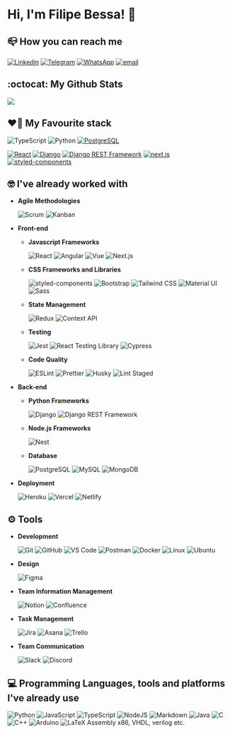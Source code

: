 # Hi, I'm Filipe Bessa! 👋


## :mailbox_closed: How you can reach me

 [![Linkedin](https://img.shields.io/badge/LinkedIn-0077B5?style=for-the-badge&logo=linkedin&logoColor=white)](https://www.linkedin.com/in/filipe-gbessa/) [![Telegram](https://img.shields.io/badge/Telegram-2CA5E0?style=for-the-badge&logo=telegram&logoColor=white)](https://t.me/filipeabessa) [![WhatsApp](https://img.shields.io/badge/WhatsApp-25D366?style=for-the-badge&logo=whatsapp&logoColor=white)](https://wa.me/5581999973014?text=Olá,%20meu%20nome%20é%20Filipe%20Bessa!) [![email](https://img.shields.io/badge/Gmail-D14836?style=for-the-badge&logo=gmail&logoColor=white)](mailto:filipegbessa@gmail.com)


## :octocat: My Github Stats

<div>
  <img align="center" src="https://github-readme-stats.vercel.app/api/?username=filipeabessa&theme=radical&show_icons=true&include_all_commits=true&count_private=true" />
</div>

## :heart_on_fire: My Favourite stack

![TypeScript](https://img.shields.io/badge/TypeScript-007ACC?style=for-the-badge&logo=typescript&logoColor=white) ![Python](https://img.shields.io/badge/Python-14354C?style=for-the-badge&logo=python&logoColor=white) [![PostgreSQL](https://img.shields.io/badge/PostgreSQL-316192?style=for-the-badge&logo=postgresql&logoColor=white)](https://www.postgresql.org/docs/)

 [![React](https://img.shields.io/badge/React-20232A?style=for-the-badge&logo=react&logoColor=61DAFB)](https://reactjs.org/docs/getting-started.html) [![Django](https://img.shields.io/badge/Django-092E20?style=for-the-badge&logo=django&logoColor=white)](https://docs.djangoproject.com/en/4.1/) [![Django REST Framework](https://img.shields.io/badge/DJANGO-REST-ff1709?style=for-the-badge&logo=django&logoColor=white&color=ff1709&labelColor=gray)](https://www.django-rest-framework.org/) [![next.js](https://img.shields.io/badge/Next-black?style=for-the-badge&logo=next.js&logoColor=white)](https://nextjs.org/) [![styled-components](https://img.shields.io/badge/styled--components-DB7093?style=for-the-badge&logo=styled-components&logoColor=white)](https://styled-components.com/)

## :nerd_face: I've already worked with

* **Agile Methodologies**

     ![Scrum](https://img.shields.io/badge/Scrum-000000?style=for-the-badge&logo=scrum&logoColor=white) ![Kanban](https://img.shields.io/badge/Kanban-000000?style=for-the-badge&logo=kanban&logoColor=white)

* **Front-end**

  * **Javascript Frameworks**

       ![React](https://img.shields.io/badge/React-20232A?style=for-the-badge&logo=react&logoColor=61DAFB) ![Angular](https://img.shields.io/badge/Angular-DD0031?style=for-the-badge&logo=angular&logoColor=white) ![Vue](https://img.shields.io/badge/Vue.js-35495E?style=for-the-badge&logo=vue.js&logoColor=4FC08D) ![Next.js](https://img.shields.io/badge/Next-black?style=for-the-badge&logo=next.js&logoColor=white) 

  * **CSS Frameworks and Libraries**

       ![styled-components](https://img.shields.io/badge/styled--components-DB7093?style=for-the-badge&logo=styled-components&logoColor=white) ![Bootstrap](https://img.shields.io/badge/Bootstrap-563D7C?style=for-the-badge&logo=bootstrap&logoColor=white) ![Tailwind CSS](https://img.shields.io/badge/Tailwind%20CSS-38B2AC?style=for-the-badge&logo=tailwind-css&logoColor=white) ![Material UI](https://img.shields.io/badge/Material--UI-0081CB?style=for-the-badge&logo=material-ui&logoColor=white)  ![Sass](https://img.shields.io/badge/Sass-CC6699?style=for-the-badge&logo=sass&logoColor=white)

  * **State Management**

       ![Redux](https://img.shields.io/badge/Redux-593D88?style=for-the-badge&logo=redux&logoColor=white) ![Context API](https://img.shields.io/badge/Context%20API-007ACC?style=for-the-badge&logo=react&logoColor=white)
  
  * **Testing**

       ![Jest](https://img.shields.io/badge/Jest-C21325?style=for-the-badge&logo=jest&logoColor=white) ![React Testing Library](https://img.shields.io/badge/React%20Testing%20Library-DB7093?style=for-the-badge&logo=testing-library&logoColor=white) ![Cypress](https://img.shields.io/badge/Cypress-17202C?style=for-the-badge&logo=cypress&logoColor=white)
  * **Code Quality**

       ![ESLint](https://img.shields.io/badge/ESLint-4B32C3?style=for-the-badge&logo=eslint&logoColor=white) ![Prettier](https://img.shields.io/badge/Prettier-F7B93E?style=for-the-badge&logo=prettier&logoColor=black) ![Husky](https://img.shields.io/badge/Husky-000000?style=for-the-badge&logo=husky&logoColor=white) ![Lint Staged](https://img.shields.io/badge/Lint%20Staged-000000?style=for-the-badge&logo=lint-staged&logoColor=white)

* **Back-end**

  * **Python Frameworks**

       ![Django](https://img.shields.io/badge/Django-092E20?style=for-the-badge&logo=django&logoColor=white) ![Django REST Framework](https://img.shields.io/badge/DJANGO-REST-ff1709?style=for-the-badge&logo=django&logoColor=white&color=ff1709&labelColor=gray)

  * **Node.js Frameworks**

       ![Nest](https://img.shields.io/badge/NestJS-E0234E?style=for-the-badge&logo=nestjs&logoColor=white)

  * **Database**

       ![PostgreSQL](https://img.shields.io/badge/PostgreSQL-316192?style=for-the-badge&logo=postgresql&logoColor=white) ![MySQL](https://img.shields.io/badge/MySQL-00000F?style=for-the-badge&logo=mysql&logoColor=white) ![MongoDB](https://img.shields.io/badge/MongoDB-4EA94B?style=for-the-badge&logo=mongodb&logoColor=white)
* **Deployment**

     ![Heroku](https://img.shields.io/badge/Heroku-430098?style=for-the-badge&logo=heroku&logoColor=white) ![Vercel](https://img.shields.io/badge/Vercel-000000?style=for-the-badge&logo=vercel&logoColor=white) ![Netlify](https://img.shields.io/badge/netlify-%23000000.svg?style=for-the-badge&logo=netlify&logoColor=#00C7B7)


## :gear: Tools

* **Development**

     ![Git](https://img.shields.io/badge/Git-F05032?style=for-the-badge&logo=git&logoColor=white) ![GitHub](https://img.shields.io/badge/GitHub-100000?style=for-the-badge&logo=github&logoColor=white) ![VS Code](https://img.shields.io/badge/Visual%20Studio%20Code-007ACC?style=for-the-badge&logo=visual-studio-code&logoColor=white) ![Postman](https://img.shields.io/badge/Postman-FF6C37?style=for-the-badge&logo=postman&logoColor=white) ![Docker](https://img.shields.io/badge/Docker-2CA5E0?style=for-the-badge&logo=docker&logoColor=white) ![Linux](https://img.shields.io/badge/Linux-FCC624?style=for-the-badge&logo=linux&logoColor=black) ![Ubuntu](https://img.shields.io/badge/Ubuntu-E95420?style=for-the-badge&logo=ubuntu&logoColor=white)

* **Design**

     ![Figma](https://img.shields.io/badge/Figma-000000?style=for-the-badge&logo=figma&logoColor=white)

* **Team Information Management**

     ![Notion](https://img.shields.io/badge/Notion-000000?style=for-the-badge&logo=notion&logoColor=white) ![Confluence](https://img.shields.io/badge/Confluence-172B4D?style=for-the-badge&logo=confluence&logoColor=white)
* **Task Management**

     ![Jira](https://img.shields.io/badge/Jira-0052CC?style=for-the-badge&logo=jira&logoColor=white) ![Asana](https://img.shields.io/badge/Asana-273347?style=for-the-badge&logo=asana&logoColor=white) ![Trello](https://img.shields.io/badge/Trello-0052CC?style=for-the-badge&logo=trello&logoColor=white) 

* **Team Communication**

     ![Slack](https://img.shields.io/badge/Slack-4A154B?style=for-the-badge&logo=slack&logoColor=white) ![Discord](https://img.shields.io/badge/Discord-7289DA?style=for-the-badge&logo=discord&logoColor=white)

## :computer: Programming Languages, tools and platforms I've already use

![Python](https://img.shields.io/badge/Python-14354C?style=for-the-badge&logo=python&logoColor=white) ![JavaScript](https://img.shields.io/badge/JavaScript-F7DF1E?style=for-the-badge&logo=javascript&logoColor=black) ![TypeScript](https://img.shields.io/badge/TypeScript-007ACC?style=for-the-badge&logo=typescript&logoColor=white) ![NodeJS](https://img.shields.io/badge/node.js-6DA55F?style=for-the-badge&logo=node.js&logoColor=white) ![Markdown](https://img.shields.io/badge/markdown-%23000000.svg?style=for-the-badge&logo=markdown&logoColor=white) ![Java](https://img.shields.io/badge/Java-ED8B00?style=for-the-badge&logo=java&logoColor=white) ![C](https://img.shields.io/badge/C-00599C?style=for-the-badge&logo=c&logoColor=white) ![C++](https://img.shields.io/badge/c++-%2300599C.svg?style=for-the-badge&logo=c%2B%2B&logoColor=white) ![Arduino](https://img.shields.io/badge/-Arduino-00979D?style=for-the-badge&logo=Arduino&logoColor=white) ![LaTeX](https://img.shields.io/badge/latex-%23008080.svg?style=for-the-badge&logo=latex&logoColor=white) 
Assembly x86, VHDL, verilog etc.
